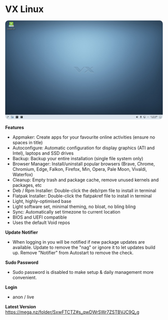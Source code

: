 # VX Linux
<img src="https://github.com/VX-Linux/main/blob/main/vx-6.0.jpg" style="width:960px;border-radius:10px!important;">

**Features**
- Appmaker: Create apps for your favourite online activities (ensure no spaces in title)
- Autoconfigure: Automatic configuration for display graphics (ATI and Intel), laptops and SSD drives
- Backup: Backup your entire installation (single file system only)
- Browser Manager: Install/uninstall popular browsers (Brave, Chrome, Chromium, Edge, Falkon, Firefox, Min, Opera, Pale Moon, Vivaldi, Waterfox)
- Cleanup: Empty trash and package cache, remove unused kernels and packages, etc
- Deb / Rpm Installer: Double-click the deb/rpm file to install in terminal
- Flatpak Installer: Double-click the flatpakref file to install in terminal
- Light, highly-optimised base
- Light software set, minimal theming, no bloat, no bling bling
- Sync: Automatically set timezone to current location
- BIOS and UEFI compatible
- Uses the default Void repos

**Update Notifier**
- When logging in you will be notified if new package updates are available. Update to remove the "nag" or ignore it to let updates build up. Remove "Notifier" from Autostart to remove the check.

**Sudo Password**
- Sudo password is disabled to make setup & daily management more convenient. 

**Login**
- anon / live

**Latest Version**
https://mega.nz/folder/SxwFTCTZ#s_qwDWrSWr7ZSTBVJC9Q_g
